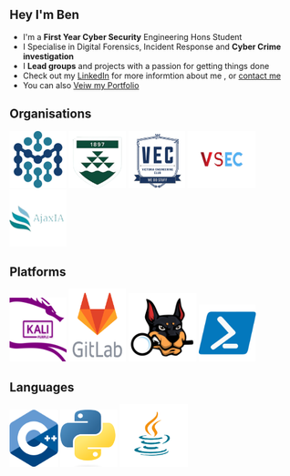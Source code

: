 ## Hey I'm Ben 

- I'm a **First Year Cyber Security** Engineering Hons Student 
- I Specialise in Digital Forensics, Incident Response and **Cyber Crime investigation**
- I **Lead groups** and projects with a passion for getting things done  
- Check out my [LinkedIn](https://www.linkedin.com/in/ben-vandw/) for more informtion about me , or [contact me](contact@greenbeanie.com)
- You can also [Veiw my Portfolio](https://www.greenbeanie.dev/)


## Organisations
<p align="left">
  <img src="/imgs/Orgs/Macdiarmid.png" alt="Macdiarmid logo" height="100" width="100" />
  <img src="/imgs/Orgs/VUW.png" alt="VUW Logo" height="100" width="100" />
  <img src="/imgs/Orgs/VEC.png" alt="VEC logo" height="100" width="100" />
  <img src="/imgs/Orgs/VSEC.png" alt="VSEC logo" height="100" width="120" />
  <img src="/imgs/Orgs/AjaxIA.png" alt="ajaxia logo" height="100" width="100" />
</p>

## Platforms
<p align="left">
  <img src="/imgs/Plats/KaliP" alt="Kali Purple logo" height="112" width="100" />
  <img src="/imgs/Plats/GitLab" alt="GitLab logo" height="128" width="100" />
  <img src="/imgs/Plats/autopsy-logo.svg" alt="Autopsy logo" height="120" width="120" />
  <img src="/imgs/Plats/Powershell" alt="Powershell logo" height="100" width="100" />
</p>

## Languages

<p align="left">
  <img src="/imgs/Lang/C++" alt="C++ logo" height="100" width="85" />
  <img src="/imgs/Lang/Python" alt="Python logo" height="100" width="100" />
  <img src="/imgs/Lang/Java" alt="Java Logo" height="110" width="120" />
</p>

